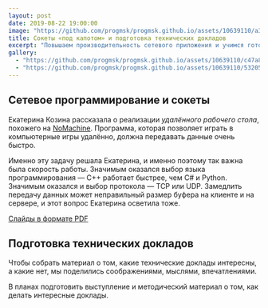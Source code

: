 ```yaml
---
layout: post
date: 2019-08-22 19:00:00
image: "https://github.com/progmsk/progmsk.github.io/assets/10639110/a3f2023a-e2ea-4bb0-95c6-82054af6bf97"
title: Сокеты «под капотом» и подготовка технических докладов
excerpt: "Повышаем производительность сетевого приложения и учимся готовить технические доклады."
gallery:
  - "https://github.com/progmsk/progmsk.github.io/assets/10639110/c47a8d28-f42b-4b4d-aa97-3a01fa38228e"
  - "https://github.com/progmsk/progmsk.github.io/assets/10639110/532055f6-38a7-4f1e-af2f-f38f18a04665"
---
```


## Сетевое программирование и сокеты

Екатерина Козина рассказала о реализации *удалённого рабочего стола*, похожего на [NoMachine](https://www.nomachine.com/ru). Программа, которая позволяет играть в компьютерные игры удалённо, должна передавать данные очень быстро.

Именно эту задачу решала Екатерина, и именно поэтому так важна была скорость работы. Значимым оказался выбор языка программирования&nbsp;&mdash; C++ работает быстрее, чем C# и Python. Значимым оказался и выбор протокола&nbsp;&mdash; TCP или UDP. Замедлить передачу данных может неправильный размер буфера на клиенте и на сервере, и этот вопрос Екатерина осветила тоже.

[Слайды в формате PDF](https://github.com/progmsk/progmsk.github.io/files/14818252/sockets-under-bonnet.pdf)

## Подготовка технических докладов

Чтобы собрать материал о том, какие технические доклады интересны, а какие нет, мы поделились соображениями, мыслями, впечатлениями.

В планах подготовить выступление и методический материал о том, как делать интересные доклады.
